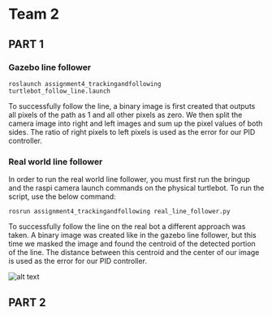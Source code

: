 # Team 2

## PART 1

### Gazebo line follower

`roslaunch assignment4_trackingandfollowing turtlebot_follow_line.launch`

To successfully follow the line, a binary image is first created that outputs all
pixels of the path as 1 and all other pixels as zero. We then split the camera image
into right and left images and sum up the pixel values of both sides. The ratio of 
right pixels to left pixels is used as the error for our PID controller.

### Real world line follower

In order to run the real world line follower, you must first run the bringup and
the raspi camera launch commands on the physical turtlebot. To run the script, use
the below command:

`rosrun assignment4_trackingandfollowing real_line_follower.py`

To successfully follow the line on the real bot a different approach was taken. A
binary image was created like in the gazebo line follower, but this time we masked
the image and found the centroid of the detected portion of the line. The distance
between this centroid and the center of our image is used as the error for our
PID controller.

![alt text](https://github.com/gbbyrd/Aue823_Spring22_Team1/blob/master/catkin_ws/src/assignment4_trackingandfollowing/line_follower_real.png?raw=true)

## PART 2

